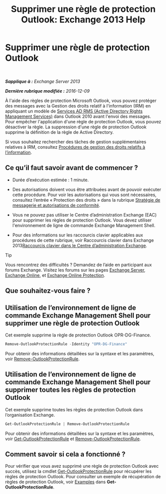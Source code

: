 ﻿---
title: 'Supprimer une règle de protection Outlook: Exchange 2013 Help'
TOCTitle: Supprimer une règle de protection Outlook
ms:assetid: 569fc3be-b269-43f5-8797-73ab0691e685
ms:mtpsurl: https://technet.microsoft.com/fr-fr/library/Ee633467(v=EXCHG.150)
ms:contentKeyID: 50478233
ms.date: 04/24/2018
mtps_version: v=EXCHG.150
ms.translationtype: HT
---

# Supprimer une règle de protection Outlook

 

_**Sapplique à :** Exchange Server 2013_

_**Dernière rubrique modifiée :** 2016-12-09_

À l'aide des règles de protection Microsoft Outlook, vous pouvez protéger des messages avec la Gestion des droits relatif à l'information (IRM) en appliquant un modèle de [Services AD RMS (Active Directory Rights Management Services)](https://technet.microsoft.com/fr-fr/library/hh831364.aspx) dans Outlook 2010 avant l'envoi des messages. Pour empêcher l'application d'une règle de protection Outlook, vous pouvez désactiver la règle. La suppression d'une règle de protection Outlook supprime la définition de la règle de Active Directory.

Si vous souhaitez rechercher des tâches de gestion supplémentaires relatives à IRM, consultez [Procédures de gestion des droits relatifs à l’information](information-rights-management-procedures-exchange-2013-help.md).

## Ce qu’il faut savoir avant de commencer ?

  - Durée d’exécution estimée : 1 minute.

  - Des autorisations doivent vous être attribuées avant de pouvoir exécuter cette procédure. Pour voir les autorisations qui vous sont nécessaires, consultez l’entrée « Protection des droits » dans la rubrique [Stratégie de messagerie et autorisations de conformité](messaging-policy-and-compliance-permissions-exchange-2013-help.md).

  - Vous ne pouvez pas utiliser le Centre d’administration Exchange (EAC) pour supprimer les règles de protection Outlook. Vous devez utiliser l'environnement de ligne de commande Exchange Management Shell.

  - Pour des informations sur les raccourcis clavier applicables aux procédures de cette rubrique, voir Raccourcis clavier dans Exchange 2013[Raccourcis clavier dans le Centre d’administration Exchange](keyboard-shortcuts-in-the-exchange-admin-center-exchange-online-protection-help.md).

> [!TIP]
> Vous rencontrez des difficultés ? Demandez de l’aide en participant aux forums Exchange. Visitez les forums sur les pages <a href="https://go.microsoft.com/fwlink/p/?linkid=60612">Exchange Server</a>, <a href="https://go.microsoft.com/fwlink/p/?linkid=267542">Exchange Online</a>, et <a href="https://go.microsoft.com/fwlink/p/?linkid=285351">Exchange Online Protection</a>.


## Que souhaitez-vous faire ?

## Utilisation de l’environnement de ligne de commande Exchange Management Shell pour supprimer une règle de protection Outlook

Cet exemple supprime la règle de protection Outlook OPR-DG-Finance.

```powershell
Remove-OutlookProtectionRule -Identity "OPR-DG-Finance"
```

Pour obtenir des informations détaillées sur la syntaxe et les paramètres, voir [Remove-OutlookProtectionRule](https://technet.microsoft.com/fr-fr/library/dd297961\(v=exchg.150\)).

## Utilisation de l’environnement de ligne de commande Exchange Management Shell pour supprimer toutes les règles de protection Outlook

Cet exemple supprime toutes les règles de protection Outlook dans l’organisation Exchange.

```powershell
Get-OutlookProtectionRule | Remove-OutlookProtectionRule
```

Pour obtenir des informations détaillées sur la syntaxe et les paramètres, voir [Get-OutlookProtectionRule](https://technet.microsoft.com/fr-fr/library/dd298004\(v=exchg.150\)) et [Remove-OutlookProtectionRule](https://technet.microsoft.com/fr-fr/library/dd297961\(v=exchg.150\)).

## Comment savoir si cela a fonctionné ?

Pour vérifier que vous avez supprimé une règle de protection Outlook avec succès, utilisez la cmdlet [Get-OutlookProtectionRule](https://technet.microsoft.com/fr-fr/library/dd298004\(v=exchg.150\)) pour récupérer les règles de protection Outlook. Pour consulter un exemple de récupération de règles de protection Outlook, voir [Examples](https://technet.microsoft.com/fr-fr/dd298004\(exchg.150\)#examples) dans **Get-OutlookProtectionRule**.


